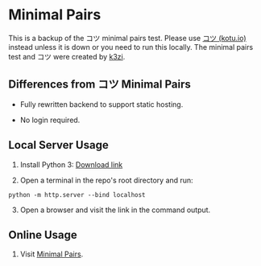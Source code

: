 # Minimal Pairs

This is a backup of the コツ minimal pairs test. Please use [コツ (kotu.io)](https://kotu.io/) instead unless it is down or you need to run this locally. The minimal pairs test and コツ were created by [k3zi](https://github.com/k3zi).

## Differences from コツ Minimal Pairs

- Fully rewritten backend to support static hosting.

- No login required.

## Local Server Usage

1. Install Python 3: [Download link](https://www.python.org/downloads/)

2. Open a terminal in the repo's root directory and run:

```
python -m http.server --bind localhost
```

3. Open a browser and visit the link in the command output.

## Online Usage

1. Visit [Minimal Pairs](https://kuuuube.github.io/minimal-pairs).
